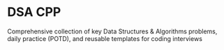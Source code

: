 # DSA CPP
Comprehensive collection of key Data Structures & Algorithms problems, daily practice (POTD), and reusable templates for coding interviews

